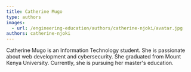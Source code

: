 ```yaml
---
title: Catherine Mugo
type: authors
images:
  - url: /engineering-education/authors/catherine-njoki/avatar.jpg
authors: catherine-njoki
---
```

Catherine Mugo is an Information Technology student. She is passionate about web development and cybersecurity. She graduated from Mount Kenya University. Currently, she is pursuing her master's education.

